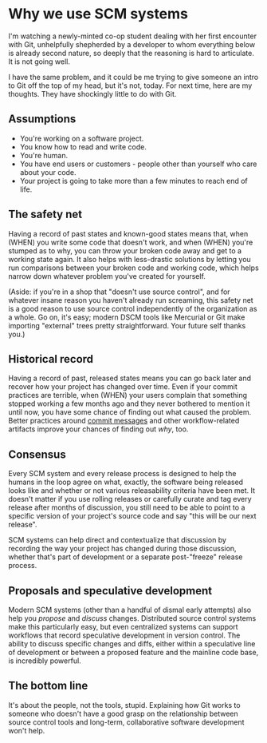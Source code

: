 # Why we use SCM systems

I'm watching a newly-minted co-op student dealing with her first encounter
with Git, unhelpfully shepherded by a developer to whom everything below is
already second nature, so deeply that the reasoning is hard to articulate. It
is not going well.

I have the same problem, and it could be me trying to give someone an intro to
Git off the top of my head, but it's not, today. For next time, here are my
thoughts. They have shockingly little to do with Git.

## Assumptions

* You're working on a software project.
* You know how to read and write code.
* You're human.
* You have end users or customers - people other than yourself who care about
  your code.
* Your project is going to take more than a few minutes to reach end of life.

## The safety net

Having a record of past states and known-good states means that, when (WHEN)
you write some code that doesn't work, and when (WHEN) you're stumped as to
why, you can throw your broken code away and get to a working state again. It
also helps with less-drastic solutions by letting you run comparisons between
your broken code and working code, which helps narrow down whatever problem
you've created for yourself.

(Aside: if you're in a shop that "doesn't use source control", and for
whatever insane reason you haven't already run screaming, this safety net is a
good reason to use source control independently of the organization as a
whole. Go on, it's easy; modern DSCM tools like Mercurial or Git make
importing "external" trees pretty straightforward. Your future self thanks
you.)

## Historical record

Having a record of past, released states means you can go back later and
recover how your project has changed over time. Even if your commit practices
are terrible, when (WHEN) your users complain that something stopped working a
few months ago and they never bothered to mention it until now, you have some
chance of finding out what caused the problem. Better practices around [commit
messages](commit-messages) and other workflow-related artifacts improve your
chances of finding out _why_, too.

## Consensus

Every SCM system and every release process is designed to help the humans in
the loop agree on what, exactly, the software being released looks like and
whether or not various releasability criteria have been met. It doesn't matter
if you use rolling releases or carefully curate and tag every release after
months of discussion, you still need to be able to point to a specific version
of your project's source code and say "this will be our next release".

SCM systems can help direct and contextualize that discussion by recording the
way your project has changed during those discussion, whether that's part of
development or a separate post-"freeze" release process.

## Proposals and speculative development

Modern SCM systems (other than a handful of dismal early attempts) also help
you _propose_ and _discuss_ changes. Distributed source control systems make
this particularly easy, but even centralized systems can support workflows
that record speculative development in version control. The ability to discuss
specific changes and diffs, either within a speculative line of development or
between a proposed feature and the mainline code base, is incredibly powerful.

## The bottom line

It's about the people, not the tools, stupid. Explaining how Git works to
someone who doesn't have a good grasp on the relationship between source
control tools and long-term, collaborative software development won't help.
